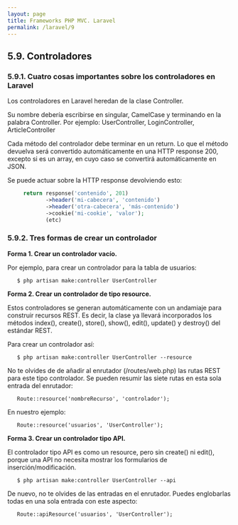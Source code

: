```yaml
---
layout: page
title: Frameworks PHP MVC. Laravel
permalink: /laravel/9
---
```


## 5.9. Controladores

### 5.9.1. Cuatro cosas importantes sobre los controladores en Laravel

Los controladores en Laravel heredan de la clase Controller.

Su nombre debería escribirse en singular, CamelCase y terminando en la palabra Controller. Por ejemplo: UserController, LoginController, ArticleController

Cada método del controlador debe terminar en un return. Lo que el método devuelva será convertido automáticamente en una HTTP response 200, excepto si es un array, en cuyo caso se convertirá automáticamente en JSON.

Se puede actuar sobre la HTTP response devolviendo esto:

```php
     return response('contenido', 201)
            ->header('mi-cabecera', 'contenido')
            ->header('otra-cabecera', 'más-contenido')
            ->cookie('mi-cookie', 'valor');
            (etc)
```

### 5.9.2. Tres formas de crear un controlador

**Forma 1. Crear un controlador vacío.**

Por ejemplo, para crear un controlador para la tabla de usuarios:

```
   $ php artisan make:controller UserController
```

**Forma 2. Crear un controlador de tipo resource.**

Estos controladores se generan automáticamente con un andamiaje para construir recursos REST. Es decir, la clase ya llevará incorporados los métodos index(), create(), store(), show(), edit(), update() y destroy() del estándar REST.

Para crear un controlador así:

```
   $ php artisan make:controller UserController --resource
```

No te olvides de de añadir al enrutador (/routes/web.php) las rutas REST para este tipo controlador. Se pueden resumir las siete rutas en esta sola entrada del enrutador:

```
   Route::resource('nombreRecurso', 'controlador');
```

En nuestro ejemplo:

```
   Route::resource('usuarios', 'UserController');
```

**Forma 3. Crear un controlador tipo API.**

El controlador tipo API es como un resource, pero sin create() ni edit(), porque una API no necesita mostrar los formularios de inserción/modificación.

```
   $ php artisan make:controller UserController --api
```

De nuevo, no te olvides de las entradas en el enrutador. Puedes englobarlas todas en una sola entrada con este aspecto:

```
   Route::apiResource('usuarios', 'UserController');
```


